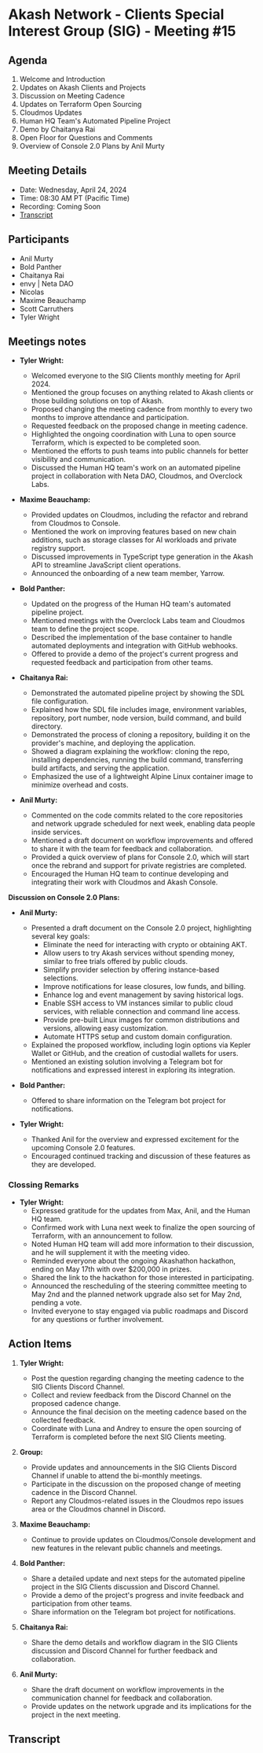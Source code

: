 # Akash Network - Clients Special Interest Group (SIG) - Meeting #15

## Agenda
1. Welcome and Introduction
2. Updates on Akash Clients and Projects
3. Discussion on Meeting Cadence
4. Updates on Terraform Open Sourcing
5. Cloudmos Updates
6. Human HQ Team's Automated Pipeline Project
7. Demo by Chaitanya Rai
8. Open Floor for Questions and Comments
9. Overview of Console 2.0 Plans by Anil Murty


## Meeting Details
- Date: Wednesday, April 24, 2024
- Time: 08:30 AM PT (Pacific Time)
- Recording: Coming Soon 
- [Transcript](#transcript)

## Participants
- Anil Murty
- Bold Panther
- Chaitanya Rai
- envy | Neta DAO
- Nicolas
- Maxime Beauchamp
- Scott Carruthers
- Tyler Wright

## Meetings notes

- **Tyler Wright:**
  - Welcomed everyone to the SIG Clients monthly meeting for April 2024.
  - Mentioned the group focuses on anything related to Akash clients or those building solutions on top of Akash.
  - Proposed changing the meeting cadence from monthly to every two months to improve attendance and participation.
  - Requested feedback on the proposed change in meeting cadence.
  - Highlighted the ongoing coordination with Luna to open source Terraform, which is expected to be completed soon.
  - Mentioned the efforts to push teams into public channels for better visibility and communication.
  - Discussed the Human HQ team's work on an automated pipeline project in collaboration with Neta DAO, Cloudmos, and Overclock Labs.

- **Maxime Beauchamp:**
  - Provided updates on Cloudmos, including the refactor and rebrand from Cloudmos to Console.
  - Mentioned the work on improving features based on new chain additions, such as storage classes for AI workloads and private registry support.
  - Discussed improvements in TypeScript type generation in the Akash API to streamline JavaScript client operations.
  - Announced the onboarding of a new team member, Yarrow.

- **Bold Panther:**
  - Updated on the progress of the Human HQ team's automated pipeline project.
  - Mentioned meetings with the Overclock Labs team and Cloudmos team to define the project scope.
  - Described the implementation of the base container to handle automated deployments and integration with GitHub webhooks.
  - Offered to provide a demo of the project's current progress and requested feedback and participation from other teams.

- **Chaitanya Rai:**
  - Demonstrated the automated pipeline project by showing the SDL file configuration.
  - Explained how the SDL file includes image, environment variables, repository, port number, node version, build command, and build directory.
  - Demonstrated the process of cloning a repository, building it on the provider's machine, and deploying the application.
  - Showed a diagram explaining the workflow: cloning the repo, installing dependencies, running the build command, transferring build artifacts, and serving the application.
  - Emphasized the use of a lightweight Alpine Linux container image to minimize overhead and costs.

- **Anil Murty:**
  - Commented on the code commits related to the core repositories and network upgrade scheduled for next week, enabling data people inside services.
  - Mentioned a draft document on workflow improvements and offered to share it with the team for feedback and collaboration.
  - Provided a quick overview of plans for Console 2.0, which will start once the rebrand and support for private registries are completed.
  - Encouraged the Human HQ team to continue developing and integrating their work with Cloudmos and Akash Console.

**Discussion on Console 2.0 Plans:**

- **Anil Murty:**
  - Presented a draft document on the Console 2.0 project, highlighting several key goals:
    - Eliminate the need for interacting with crypto or obtaining AKT.
    - Allow users to try Akash services without spending money, similar to free trials offered by public clouds.
    - Simplify provider selection by offering instance-based selections.
    - Improve notifications for lease closures, low funds, and billing.
    - Enhance log and event management by saving historical logs.
    - Enable SSH access to VM instances similar to public cloud services, with reliable connection and command line access.
    - Provide pre-built Linux images for common distributions and versions, allowing easy customization.
    - Automate HTTPS setup and custom domain configuration.
  - Explained the proposed workflow, including login options via Kepler Wallet or GitHub, and the creation of custodial wallets for users.
  - Mentioned an existing solution involving a Telegram bot for notifications and expressed interest in exploring its integration.

- **Bold Panther:**
  - Offered to share information on the Telegram bot project for notifications.

- **Tyler Wright:**
  - Thanked Anil for the overview and expressed excitement for the upcoming Console 2.0 features.
  - Encouraged continued tracking and discussion of these features as they are developed.
### Clossing Remarks
- **Tyler Wright:**
  - Expressed gratitude for the updates from Max, Anil, and the Human HQ team.
  - Confirmed work with Luna next week to finalize the open sourcing of Terraform, with an announcement to follow.
  - Noted Human HQ team will add more information to their discussion, and he will supplement it with the meeting video.
  - Reminded everyone about the ongoing Akashathon hackathon, ending on May 17th with over $200,000 in prizes.
  - Shared the link to the hackathon for those interested in participating.
  - Announced the rescheduling of the steering committee meeting to May 2nd and the planned network upgrade also set for May 2nd, pending a vote.
  - Invited everyone to stay engaged via public roadmaps and Discord for any questions or further involvement.

## Action Items
1. **Tyler Wright:**
   - Post the question regarding changing the meeting cadence to the SIG Clients Discord Channel.
   - Collect and review feedback from the Discord Channel on the proposed cadence change.
   - Announce the final decision on the meeting cadence based on the collected feedback.
   - Coordinate with Luna and Andrey to ensure the open sourcing of Terraform is completed before the next SIG Clients meeting.

2. **Group:**
   - Provide updates and announcements in the SIG Clients Discord Channel if unable to attend the bi-monthly meetings.
   - Participate in the discussion on the proposed change of meeting cadence in the Discord Channel.
   - Report any Cloudmos-related issues in the Cloudmos repo issues area or the Cloudmos channel in Discord.

3. **Maxime Beauchamp:**
   - Continue to provide updates on Cloudmos/Console development and new features in the relevant public channels and meetings.

4. **Bold Panther:**
   - Share a detailed update and next steps for the automated pipeline project in the SIG Clients discussion and Discord Channel.
   - Provide a demo of the project's progress and invite feedback and participation from other teams.
   - Share information on the Telegram bot project for notifications.

5. **Chaitanya Rai:**
   - Share the demo details and workflow diagram in the SIG Clients discussion and Discord Channel for further feedback and collaboration.

6. **Anil Murty:**
   - Share the draft document on workflow improvements in the communication channel for feedback and collaboration.
   - Provide updates on the network upgrade and its implications for the project in the next meeting.
     
## Transcript
